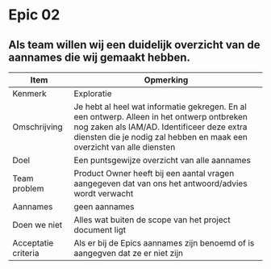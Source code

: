 # Epic 02
## Als team willen wij een duidelijk overzicht van de aannames die wij gemaakt hebben.
| Item | Opmerking |
| ---- | --------- |
| Kenmerk | Exploratie |
| Omschrijving | Je hebt al heel wat informatie gekregen. En al een ontwerp. Alleen in het ontwerp ontbreken nog zaken als IAM/AD. Identificeer deze extra diensten die je nodig zal hebben en maak een overzicht van alle diensten |
| Doel | Een puntsgewijze overzicht van alle aannames |
| Team problem | Product Owner heeft bij een aantal vragen aangegeven dat van ons het antwoord/advies wordt verwacht | team value | Overzicht van de aannames per Epic |
| Aannames | geen aannames |
| Doen we niet | Alles wat buiten de scope van het project document ligt |
| Acceptatie criteria | Als er bij de Epics aannames zijn benoemd of is aangegven dat ze er niet zijn |